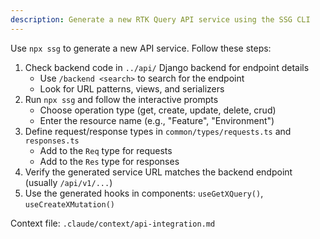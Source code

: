 ```yaml
---
description: Generate a new RTK Query API service using the SSG CLI
---
```


Use `npx ssg` to generate a new API service. Follow these steps:

1. Check backend code in `../api/` Django backend for endpoint details
   - Use `/backend <search>` to search for the endpoint
   - Look for URL patterns, views, and serializers
2. Run `npx ssg` and follow the interactive prompts
   - Choose operation type (get, create, update, delete, crud)
   - Enter the resource name (e.g., "Feature", "Environment")
3. Define request/response types in `common/types/requests.ts` and `responses.ts`
   - Add to the `Req` type for requests
   - Add to the `Res` type for responses
4. Verify the generated service URL matches the backend endpoint (usually `/api/v1/...`)
5. Use the generated hooks in components: `useGetXQuery()`, `useCreateXMutation()`

Context file: `.claude/context/api-integration.md`
